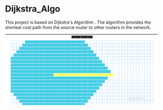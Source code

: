 # Dijkstra_Algo
This project is based on Dijkstra's Algorithm .
The algorithm provides the shortest cost path from the source router to other routers in the network.
<p align=center>
  <img src="dijkstra_alogo_pic.png">
</p>
